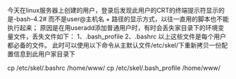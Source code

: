 今天在linux服务器上创建的用户，登录后发现此用户的CRT的终端提示符显示的是-bash-4.2# 而不是user@主机名 + 路径的显示方式，以往一直用的脚本也不能执行起来；
原因是在用useradd添加普通用户时，有时会丢失家目录下的环境变量文件，丢失文件如下：
1、.bash_profile
2、.bashrc
以上这些文件是每个用户都必备的文件。
此时可以使用以下命令从主默认文件/etc/skel/下重新拷贝一份配置信息到此用户家目录下

cp /etc/skel/.bashrc  /home/www/
cp /etc/skel/.bash_profile   /home/www/
